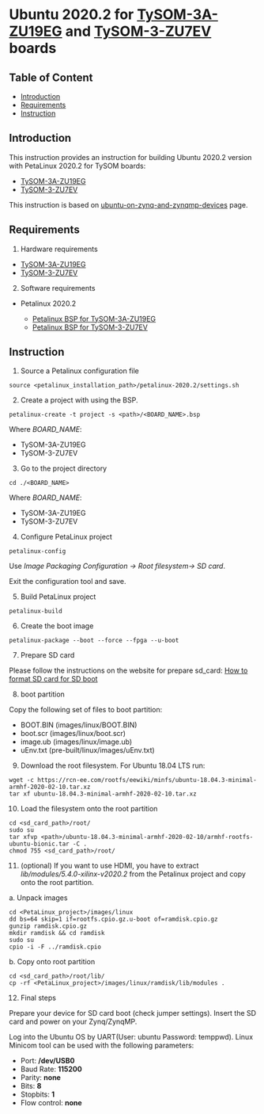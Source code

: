 # Ubuntu 2020.2 for [TySOM-3A-ZU19EG](https://www.aldec.com/en/products/emulation/tysom_boards/zynq_ultrascale_mpsoc_boards/tysom_3a) and [TySOM-3-ZU7EV](https://www.aldec.com/en/products/emulation/tysom_boards/zynq_ultrascale_mpsoc_boards/tysom_3) boards

## Table of Content
- [Introduction](#introduction)
- [Requirements](#requirements)
- [Instruction](#instruction)

<a name="introduction"/>

## Introduction

This instruction provides an instruction for building Ubuntu 2020.2 version with PetaLinux 2020.2 for TySOM boards:
- [TySOM-3A-ZU19EG](https://www.aldec.com/en/products/emulation/tysom_boards/zynq_ultrascale_mpsoc_boards/tysom_3a)
- [TySOM-3-ZU7EV](https://www.aldec.com/en/products/emulation/tysom_boards/zynq_ultrascale_mpsoc_boards/tysom_3)

This instruction is based on [ubuntu-on-zynq-and-zynqmp-devices](https://www.dspsandbox.org/ubuntu-on-zynq-and-zynqmp-devices/) page.

<a name="requirements"/>

## Requirements

1. Hardware requirements

  - [TySOM-3A-ZU19EG](https://www.aldec.com/en/products/emulation/tysom_boards/zynq_ultrascale_mpsoc_boards/tysom_3a)
  - [TySOM-3-ZU7EV](https://www.aldec.com/en/products/emulation/tysom_boards/zynq_ultrascale_mpsoc_boards/tysom_3)

2. Software requirements

  - Petalinux 2020.2

    * [Petalinux BSP for TySOM-3A-ZU19EG](https://github.com/aldec/TySOM-3A-ZU19EG/tree/master/Petalinux_BSP/TySOM-3A-ZU19EG/2020.2)
    * [Petalinux BSP for TySOM-3-ZU7EV](https://github.com/aldec/TySOM-3-ZU7EV/tree/master/Petalinux_BSP/TySOM-3-ZU7EV/2020.2)

<a name="instruction"/>

## Instruction

1. Source a Petalinux configuration file
```
source <petalinux_installation_path>/petalinux-2020.2/settings.sh
```

2. Create a project with using the BSP.
```
petalinux-create -t project -s <path>/<BOARD_NAME>.bsp
```

Where *BOARD_NAME*:
- TySOM-3A-ZU19EG
- TySOM-3-ZU7EV

3. Go to the project directory
```
cd ./<BOARD_NAME>
```

Where *BOARD_NAME*:
- TySOM-3A-ZU19EG
- TySOM-3-ZU7EV

4. Configure PetaLinux project
```
petalinux-config
```
Use *Image Packaging Configuration -> Root filesystem-> SD card*.

Exit the configuration tool and save.

5. Build PetaLinux project
```
petalinux-build
```

6. Create the boot image
```
petalinux-package --boot --force --fpga --u-boot
```

7. Prepare SD card

Please follow the instructions on the website for prepare sd_card: [How to format SD card for SD boot](https://xilinx-wiki.atlassian.net/wiki/spaces/A/pages/18842385/How+to+format+SD+card+for+SD+boot)

8. boot partition

Copy the following set of files to boot partition:
- BOOT.BIN (images/linux/BOOT.BIN)
- boot.scr (images/linux/boot.scr)
- image.ub (images/linux/image.ub)
- uEnv.txt (pre-built/linux/images/uEnv.txt)

9. Download the root filesystem. For Ubuntu 18.04 LTS run:
```
wget -c https://rcn-ee.com/rootfs/eewiki/minfs/ubuntu-18.04.3-minimal-armhf-2020-02-10.tar.xz
tar xf ubuntu-18.04.3-minimal-armhf-2020-02-10.tar.xz
```

10. Load the filesystem onto the root partition
```
cd <sd_card_path>/root/
sudo su
tar xfvp <path>/ubuntu-18.04.3-minimal-armhf-2020-02-10/armhf-rootfs-ubuntu-bionic.tar -C .
chmod 755 <sd_card_path>/root/
```

11. (optional) If you want to use HDMI, you have to extract *lib/modules/5.4.0-xilinx-v2020.2* from the Petalinux project and copy onto the root partition.

  a. Unpack images

```
cd <PetaLinux_project>/images/linux
dd bs=64 skip=1 if=rootfs.cpio.gz.u-boot of=ramdisk.cpio.gz
gunzip ramdisk.cpio.gz
mkdir ramdisk && cd ramdisk
sudo su
cpio -i -F ../ramdisk.cpio
```

  b. Copy onto root partition
```
cd <sd_card_path>/root/lib/
cp -rf <PetaLinux_project>/images/linux/ramdisk/lib/modules .
```

12. Final steps

Prepare your device for SD card boot (check jumper settings). Insert the SD card and power on your Zynq/ZynqMP.

Log into the Ubuntu OS by UART(User: ubuntu Password: temppwd). Linux Minicom tool can be used with the following parameters:
- Port: **/dev/USB0**
- Baud Rate: **115200**
- Parity: **none**
- Bits: **8**
- Stopbits: **1**
- Flow control: **none**
